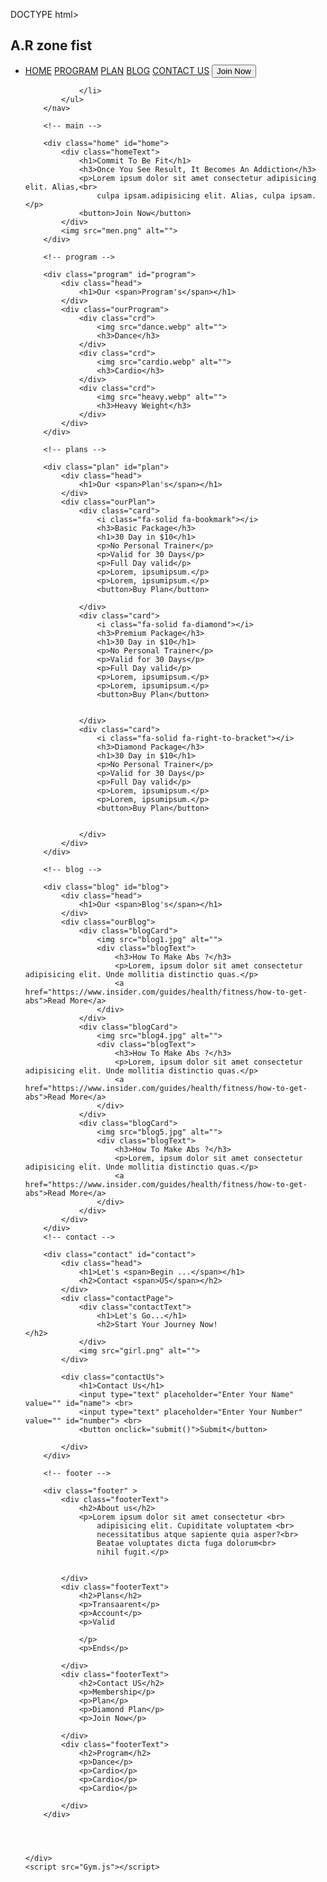 DOCTYPE html>
<html lang="en">
<head>
    <meta charset="UTF-8">
    <meta name="viewport" content="width=device-width, initial-scale=1.0">
    <title>Document</title>
    <link rel="stylesheet" href="Gym.css">
    <script src="https://kit.fontawesome.com/f30fac2c61.js" crossorigin="anonymous"></script>
<link href="https://fonts.googleapis.com/css2?family=Abril+Fatface&family=Catamaran:wght@200&family=Courgette&family=Edu+TAS+Beginner:wght@700&family=Lato:wght@300;900&family=Mukta:wght@700&family=Mulish:wght@300&family=Open+Sans&family=PT+Sans:ital,wght@1,700&family=Poppins:wght@300&family=Raleway:wght@100&family=Roboto&family=Roboto+Condensed:wght@700&family=Roboto+Slab&display=swap" rel="stylesheet">
</head>
<body>
    <div class="container">
        <nav>
            <div class="logo">
                <h1>A.R zone fist</h1>
            </div>
            <ul>
                <li>
                    <a href="#home" id="homes" onclick="home()">HOME</a>
                    <a href="#program" id="programs" onclick="program()">PROGRAM</a>
                    <a href="#plan" id="plans" onclick="plan()">PLAN</a>
                    <a href="#blog" id="blogs" onclick="blog()">BLOG</a>
                    <a href="#contact" id="contacts" onclick="contact()">CONTACT US</a>
                    <button>Join Now</button>

                </li>
            </ul>
        </nav>

        <!-- main -->

        <div class="home" id="home">
            <div class="homeText">
                <h1>Commit To Be Fit</h1>
                <h3>Once You See Result, It Becomes An Addiction</h3>
                <p>Lorem ipsum dolor sit amet consectetur adipisicing elit. Alias,<br>
                    culpa ipsam.adipisicing elit. Alias, culpa ipsam.</p>
                <button>Join Now</button>
            </div>
            <img src="men.png" alt="">
        </div>

        <!-- program -->

        <div class="program" id="program">
            <div class="head">
                <h1>Our <span>Program's</span></h1>
            </div>
            <div class="ourProgram">
                <div class="crd">
                    <img src="dance.webp" alt="">
                    <h3>Dance</h3>
                </div>
                <div class="crd">
                    <img src="cardio.webp" alt="">
                    <h3>Cardio</h3>
                </div>
                <div class="crd">
                    <img src="heavy.webp" alt="">
                    <h3>Heavy Weight</h3>
                </div>
            </div>
        </div>

        <!-- plans -->

        <div class="plan" id="plan">
            <div class="head">
                <h1>Our <span>Plan's</span></h1>
            </div>
            <div class="ourPlan">
                <div class="card">
                    <i class="fa-solid fa-bookmark"></i>
                    <h3>Basic Package</h3>
                    <h1>30 Day in $10</h1>
                    <p>No Personal Trainer</p>
                    <p>Valid for 30 Days</p>
                    <p>Full Day valid</p>
                    <p>Lorem, ipsumipsum.</p>
                    <p>Lorem, ipsumipsum.</p>
                    <button>Buy Plan</button>

                </div>
                <div class="card">
                    <i class="fa-solid fa-diamond"></i>
                    <h3>Premium Package</h3>
                    <h1>30 Day in $10</h1>
                    <p>No Personal Trainer</p>
                    <p>Valid for 30 Days</p>
                    <p>Full Day valid</p>
                    <p>Lorem, ipsumipsum.</p>
                    <p>Lorem, ipsumipsum.</p>
                    <button>Buy Plan</button>


                </div>
                <div class="card">
                    <i class="fa-solid fa-right-to-bracket"></i>
                    <h3>Diamond Package</h3>
                    <h1>30 Day in $10</h1>
                    <p>No Personal Trainer</p>
                    <p>Valid for 30 Days</p>
                    <p>Full Day valid</p>
                    <p>Lorem, ipsumipsum.</p>
                    <p>Lorem, ipsumipsum.</p>
                    <button>Buy Plan</button>


                </div>
            </div>
        </div>

        <!-- blog -->

        <div class="blog" id="blog">
            <div class="head">
                <h1>Our <span>Blog's</span></h1>
            </div>
            <div class="ourBlog">
                <div class="blogCard">
                    <img src="blog1.jpg" alt="">
                    <div class="blogText">
                        <h3>How To Make Abs ?</h3>
                        <p>Lorem, ipsum dolor sit amet consectetur adipisicing elit. Unde mollitia distinctio quas.</p>
                        <a href="https://www.insider.com/guides/health/fitness/how-to-get-abs">Read More</a>
                    </div>
                </div>
                <div class="blogCard">
                    <img src="blog4.jpg" alt="">
                    <div class="blogText">
                        <h3>How To Make Abs ?</h3>
                        <p>Lorem, ipsum dolor sit amet consectetur adipisicing elit. Unde mollitia distinctio quas.</p>
                        <a href="https://www.insider.com/guides/health/fitness/how-to-get-abs">Read More</a>
                    </div>
                </div>
                <div class="blogCard">
                    <img src="blog5.jpg" alt="">
                    <div class="blogText">
                        <h3>How To Make Abs ?</h3>
                        <p>Lorem, ipsum dolor sit amet consectetur adipisicing elit. Unde mollitia distinctio quas.</p>
                        <a href="https://www.insider.com/guides/health/fitness/how-to-get-abs">Read More</a>
                    </div>
                </div>
            </div>
        </div>
        <!-- contact -->

        <div class="contact" id="contact">
            <div class="head">
                <h1>Let's <span>Begin ...</span></h1>
                <h2>Contact <span>US</span></h2>
            </div>
            <div class="contactPage">
                <div class="contactText">
                    <h1>Let's Go...</h1>
                    <h2>Start Your Journey Now!                    </h2>
                </div>
                <img src="girl.png" alt="">
            </div>

            <div class="contactUs">
                <h1>Contact Us</h1>
                <input type="text" placeholder="Enter Your Name" value="" id="name"> <br>
                <input type="text" placeholder="Enter Your Number" value="" id="number"> <br>
                <button onclick="submit()">Submit</button>

            </div>
        </div>

        <!-- footer -->

        <div class="footer" >
            <div class="footerText">
                <h2>About us</h2>
                <p>Lorem ipsum dolor sit amet consectetur <br>
                    adipisicing elit. Cupiditate voluptatem <br>
                    necessitatibus atque sapiente quia asper?<br>
                    Beatae voluptates dicta fuga dolorum<br>
                    nihil fugit.</p>
                

            </div>
            <div class="footerText">
                <h2>Plans</h2>
                <p>Transaarent</p>
                <p>Account</p>
                <p>Valid

                </p>
                <p>Ends</p>

            </div>
            <div class="footerText">
                <h2>Contact US</h2>
                <p>Membership</p>
                <p>Plan</p>
                <p>Diamond Plan</p>
                <p>Join Now</p>

            </div>
            <div class="footerText">
                <h2>Program</h2>
                <p>Dance</p>
                <p>Cardio</p>
                <p>Cardio</p>
                <p>Cardio</p>

            </div>
        </div>

    

         
    </div>
    <script src="Gym.js"></script>
</body>
</html>
